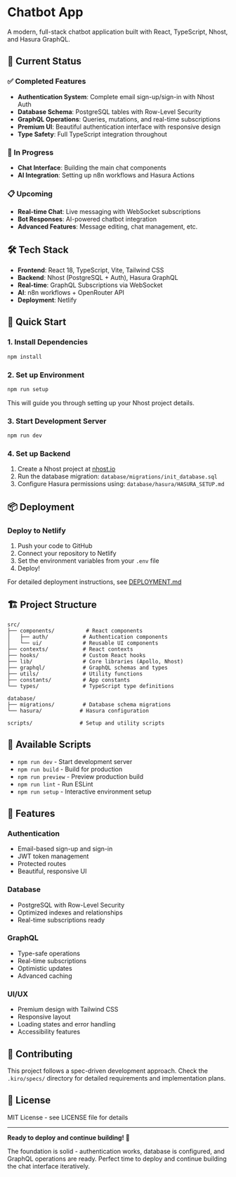 # Chatbot App

A modern, full-stack chatbot application built with React, TypeScript, Nhost, and Hasura GraphQL.

## 🚀 Current Status

### ✅ Completed Features
- **Authentication System**: Complete email sign-up/sign-in with Nhost Auth
- **Database Schema**: PostgreSQL tables with Row-Level Security
- **GraphQL Operations**: Queries, mutations, and real-time subscriptions
- **Premium UI**: Beautiful authentication interface with responsive design
- **Type Safety**: Full TypeScript integration throughout

### 🚧 In Progress
- **Chat Interface**: Building the main chat components
- **AI Integration**: Setting up n8n workflows and Hasura Actions

### 📋 Upcoming
- **Real-time Chat**: Live messaging with WebSocket subscriptions
- **Bot Responses**: AI-powered chatbot integration
- **Advanced Features**: Message editing, chat management, etc.

## 🛠️ Tech Stack

- **Frontend**: React 18, TypeScript, Vite, Tailwind CSS
- **Backend**: Nhost (PostgreSQL + Auth), Hasura GraphQL
- **Real-time**: GraphQL Subscriptions via WebSocket
- **AI**: n8n workflows + OpenRouter API
- **Deployment**: Netlify

## 🚀 Quick Start

### 1. Install Dependencies
```bash
npm install
```

### 2. Set up Environment
```bash
npm run setup
```
This will guide you through setting up your Nhost project details.

### 3. Start Development Server
```bash
npm run dev
```

### 4. Set up Backend
1. Create a Nhost project at [nhost.io](https://nhost.io)
2. Run the database migration: `database/migrations/init_database.sql`
3. Configure Hasura permissions using: `database/hasura/HASURA_SETUP.md`

## 📦 Deployment

### Deploy to Netlify
1. Push your code to GitHub
2. Connect your repository to Netlify
3. Set the environment variables from your `.env` file
4. Deploy!

For detailed deployment instructions, see [DEPLOYMENT.md](./DEPLOYMENT.md)

## 🏗️ Project Structure

```
src/
├── components/          # React components
│   ├── auth/           # Authentication components
│   └── ui/             # Reusable UI components
├── contexts/           # React contexts
├── hooks/              # Custom React hooks
├── lib/                # Core libraries (Apollo, Nhost)
├── graphql/            # GraphQL schemas and types
├── utils/              # Utility functions
├── constants/          # App constants
└── types/              # TypeScript type definitions

database/
├── migrations/         # Database schema migrations
└── hasura/            # Hasura configuration

scripts/               # Setup and utility scripts
```

## 🔧 Available Scripts

- `npm run dev` - Start development server
- `npm run build` - Build for production
- `npm run preview` - Preview production build
- `npm run lint` - Run ESLint
- `npm run setup` - Interactive environment setup

## 🌟 Features

### Authentication
- Email-based sign-up and sign-in
- JWT token management
- Protected routes
- Beautiful, responsive UI

### Database
- PostgreSQL with Row-Level Security
- Optimized indexes and relationships
- Real-time subscriptions ready

### GraphQL
- Type-safe operations
- Real-time subscriptions
- Optimistic updates
- Advanced caching

### UI/UX
- Premium design with Tailwind CSS
- Responsive layout
- Loading states and error handling
- Accessibility features

## 🤝 Contributing

This project follows a spec-driven development approach. Check the `.kiro/specs/` directory for detailed requirements and implementation plans.

## 📄 License

MIT License - see LICENSE file for details

---

**Ready to deploy and continue building!** 🚀

The foundation is solid - authentication works, database is configured, and GraphQL operations are ready. Perfect time to deploy and continue building the chat interface iteratively.